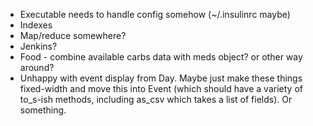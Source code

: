 * Executable needs to handle config somehow (~/.insulinrc maybe)
* Indexes
* Map/reduce somewhere?
* Jenkins?
* Food - combine available carbs data with meds object? or other way around?
* Unhappy with event display from Day. Maybe just make these things fixed-width and move this into Event (which should have a variety of to_s-ish methods, including as_csv which takes a list of fields). Or something.

